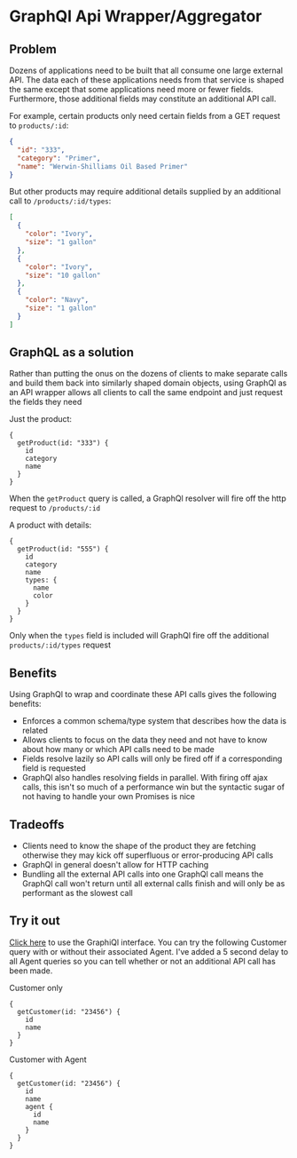# GraphQl Api Wrapper/Aggregator

## Problem
Dozens of applications need to be built that all consume one large external API. The data each of these applications needs from that service is shaped the same except that some applications need more or fewer fields. Furthermore, those additional fields may constitute an additional API call.

For example, certain products only need certain fields from a GET request to `products/:id`:
```json
{
  "id": "333",
  "category": "Primer",
  "name": "Werwin-Shilliams Oil Based Primer"
}
```

But other products may require additional details supplied by an additional call to `/products/:id/types`:

```json
[
  {
    "color": "Ivory",
    "size": "1 gallon"
  },
  {
    "color": "Ivory",
    "size": "10 gallon"
  },
  {
    "color": "Navy",
    "size": "1 gallon"
  }
]
```

## GraphQL as a solution
Rather than putting the onus on the dozens of clients to make separate calls and build them back into similarly shaped domain objects, using GraphQl as an API wrapper allows all clients to call the same endpoint and just request the fields they need

Just the product:
```
{
  getProduct(id: "333") {
    id
    category
    name
  }
}
```

When the `getProduct` query is called, a GraphQl resolver will fire off the http request to `/products/:id`

A product with details:
```
{
  getProduct(id: "555") {
    id
    category
    name
    types: {
      name
      color
    }
  }
}
```

Only when the `types` field is included will GraphQl fire off the additional `products/:id/types` request

## Benefits
Using GraphQl to wrap and coordinate these API calls gives the following benefits:
* Enforces a common schema/type system that describes how the data is related
* Allows clients to focus on the data they need and not have to know about how many or which API calls need to be made
* Fields resolve lazily so API calls will only be fired off if a corresponding field is requested
* GraphQl also handles resolving fields in parallel. With firing off ajax calls, this isn't so much of a performance win but the syntactic sugar of not having to handle your own Promises is nice

## Tradeoffs
* Clients need to know the shape of the product they are fetching otherwise they may kick off superfluous or error-producing API calls
* GraphQl in general doesn't allow for HTTP caching
* Bundling all the external API calls into one GraphQl call means the GraphQl call won't return until all external calls finish and will only be as performant as the slowest call

## Try it out
[Click here](http://graphql-api-wrapper.cfapps.io/graphql) to use the GraphiQl interface. You can try the following Customer query with or without their associated Agent. I've added a 5 second delay to all Agent queries so you can tell whether or not an additional API call has been made.

Customer only
```
{
  getCustomer(id: "23456") {
    id
    name
  }
}
``` 

Customer with Agent
```
{
  getCustomer(id: "23456") {
    id
    name
    agent {
      id
      name
    }
  }
}
``` 